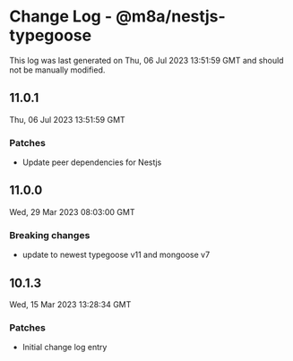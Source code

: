 # Change Log - @m8a/nestjs-typegoose

This log was last generated on Thu, 06 Jul 2023 13:51:59 GMT and should not be manually modified.

## 11.0.1
Thu, 06 Jul 2023 13:51:59 GMT

### Patches

- Update peer dependencies for Nestjs

## 11.0.0
Wed, 29 Mar 2023 08:03:00 GMT

### Breaking changes

- update to newest typegoose v11 and mongoose v7

## 10.1.3
Wed, 15 Mar 2023 13:28:34 GMT

### Patches

- Initial change log entry

